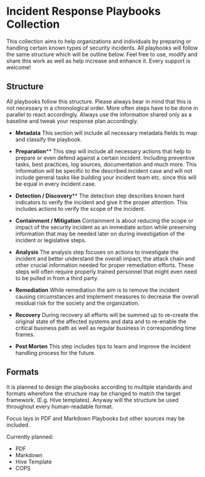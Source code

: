 # Incident Response Playbooks Collection

This collection aims to help organizations and individuals by preparing or handling certain known types of security incidents. All playbooks will follow the same structure which will be outline below. Feel free to use, modify and share this work as well as help increase and enhance it. Every support is welcome!

## Structure 
All playbooks follow this structure. Please always bear in mind that this is not necessary in a chronological order. More often steps have to be done in parallel to react accordingly. Always use the information shared only as a baseline and tweak your response plan accordingly.

* **Metadata**
This section will include all necessary metadata fields to map and classify the playbook.

* **Preparation****
This step will include all necessary actions that help to prepare or even defend against a certain incident. Including preventive tasks, best practices, log sources, documentation and much more. This information will be specific to the described incident case and will not include general tasks like building your incident team etc. since this will be equal in every incident case.

* **Detection / Discovery****
The detection step describes known hard indicators to verify the incident and give it the proper attention. This includes actions to verify the scope of the incident.

* **Containment / Mitigation**
Containment is about reducing the scope or impact of the security incident as an immediate action while preserving information that may be needed later on during investigation of the incident or legislative steps.

* **Analysis**
The analysis step focuses on actions to investigate the incident and better understand the overall impact, the attack chain and other crucial information needed for proper remediation efforts. These steps will often require properly trained personnel that might even need to be pulled in from a third party.

* **Remediation**
While remediation the aim is to remove the incident causing circumstances and implement measures to decrease the overall residual risk for the society and the organization.

* **Recovery**
During recovery all efforts will be summed up to re-create the original state of the affected systems and data and to re-enable the critical business path as well as regular business in corresponding time frames.

* **Post Morten**
This step includes tips to learn and improve the incident handling process for the future.

## Formats
It is planned to design the playbooks according to multiple standards and formats wherefore the structure may be changed to match the target framework. (E.g. Hive templates). Anyway will the structure  be used throughout every human-readable format.

Focus lays in PDF and Markdown Playbooks but other sources may be included.

Currently planned:
* PDF
* Markdown
* Hive Template
* COPS

